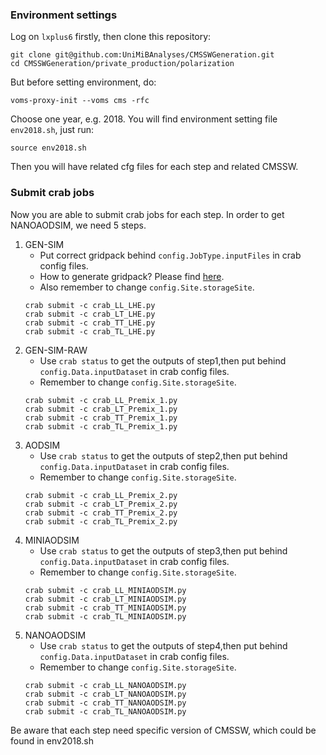 ### Environment settings
Log on `lxplus6` firstly, then clone this repository:
~~~
git clone git@github.com:UniMiBAnalyses/CMSSWGeneration.git
cd CMSSWGeneration/private_production/polarization
~~~
But before setting environment, do:
~~~
voms-proxy-init --voms cms -rfc
~~~
Choose one year, e.g. 2018. You will find environment setting file `env2018.sh`, just run:
~~~
source env2018.sh
~~~
Then you will have related cfg files for each step and related CMSSW.

### Submit crab jobs
Now you are able to submit crab jobs for each step. In order to get NANOAODSIM, we need 5 steps.

1. GEN-SIM
    - Put correct gridpack behind `config.JobType.inputFiles` in crab config files.
    - How to generate gridpack? Please find [here](https://twiki.cern.ch/twiki/bin/view/Main/Dim6VBSproduction).
    - Also remember to change `config.Site.storageSite`.
    ~~~
    crab submit -c crab_LL_LHE.py
    crab submit -c crab_LT_LHE.py
    crab submit -c crab_TT_LHE.py
    crab submit -c crab_TL_LHE.py
    ~~~
2. GEN-SIM-RAW
    - Use `crab status` to get the outputs of step1,then put behind `config.Data.inputDataset` in crab config files.
    - Remember to change `config.Site.storageSite`.
    ~~~
    crab submit -c crab_LL_Premix_1.py
    crab submit -c crab_LT_Premix_1.py
    crab submit -c crab_TT_Premix_1.py
    crab submit -c crab_TL_Premix_1.py
    ~~~
3. AODSIM
    - Use `crab status` to get the outputs of step2,then put behind `config.Data.inputDataset` in crab config files.
    - Remember to change `config.Site.storageSite`.
    ~~~
    crab submit -c crab_LL_Premix_2.py
    crab submit -c crab_LT_Premix_2.py
    crab submit -c crab_TT_Premix_2.py
    crab submit -c crab_TL_Premix_2.py
    ~~~
4. MINIAODSIM
    - Use `crab status` to get the outputs of step3,then put behind `config.Data.inputDataset` in crab config files.
    - Remember to change `config.Site.storageSite`.
    ~~~
    crab submit -c crab_LL_MINIAODSIM.py
    crab submit -c crab_LT_MINIAODSIM.py
    crab submit -c crab_TT_MINIAODSIM.py
    crab submit -c crab_TL_MINIAODSIM.py
    ~~~
5. NANOAODSIM
    - Use `crab status` to get the outputs of step4,then put behind `config.Data.inputDataset` in crab config files.
    - Remember to change `config.Site.storageSite`.
    ~~~
    crab submit -c crab_LL_NANOAODSIM.py
    crab submit -c crab_LT_NANOAODSIM.py
    crab submit -c crab_TT_NANOAODSIM.py
    crab submit -c crab_TL_NANOAODSIM.py
    ~~~
Be aware that each step need specific version of CMSSW, which could be found in env2018.sh 